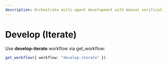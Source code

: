 ```yaml
---
description: Orchestrate multi-agent development with manual verification
---
```


# Develop (Iterate)

Use **develop-iterate** workflow via get_workflow:
```typescript
get_workflow({ workflow: "develop-iterate" })
```
